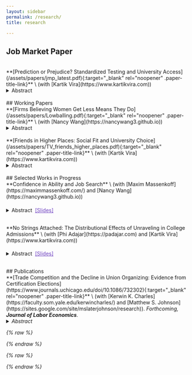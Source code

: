 ```yaml
---
layout: sidebar
permalink: /research/
title: research

---
```

<style>
  .paper-block-md { margin-top: 1.5rem; margin-bottom: 0.6rem; }
  .paper-block-md + details { margin-top: 0.2rem; }   /* gap before abstract */
  .paper-title-link { text-decoration: none; font-weight: 700; }
  .paper-title-link:hover { text-decoration: underline; }
  .paper-title-link:visited { color: #6f42c1; }
  .paper-title { font-weight: 700; color: inherit; }
  .paper-coauthors { margin-top: 0.2rem; display: inline-block; }
  .paper-note { display: inline-block; margin-top: 0.2rem; font-style: italic}
  /* Keep the slides icon small and inline */
.slides-pill svg {
  width: 1em !important;
  height: 1em !important;
  display: inline-block;
  vertical-align: -2px;
}

/* Force the pill’s text/icon color (prevents random reds) */
.slides-pill {
  color: #6f42c1 !important; /* pick your brand color */
}
.slides-pill:hover { color: #5e36a6 !important; }
/* Put Abstract + Slides on one row */
.paper-toggles {
  display: flex;
  align-items: center;
  gap: .5rem;
  flex-wrap: wrap;     /* wraps on mobile */
  margin-top: .35rem;
}

/* Ensure the <details> pill behaves inline */
details.abstract-toggle {
  display: inline-block;
  margin: 0;           /* prevent line breaks from margins */
}
details.abstract-toggle > summary {
  display: inline-flex; /* keep the pill inline */
}

</style>

## Job Market Paper 
<br>
**[Prediction or Prejudice? Standardized Testing and University Access](/assets/papers/jmp_latest.pdf){:target="_blank" rel="noopener" .paper-title-link}** \
(with [Kartik Vira](https://www.kartikvira.com)) 

<details data-title="Prediction or Prejudice? Standardized Testing and University Access">
  <summary>Abstract</summary> 
  Do high-stakes standardized tests expand or inhibit opportunity for low-SES students? We answer this question in the context of the UK's staggered elimination of pre-university exams in favor of teachers' predicted exam grades. Eliminating testing increases the university enrollment of low-income students by 3 percentage points (7%), while leaving wealthy students' enrollment unchanged. Marginal students induced to enroll in university attain employment at better firms and, in expectation, earn £50,000&mdash;£100,000 more over their careers, in net present value. Paradoxically, standardized exams exhibit no calibration bias against marginal low-income students&mdash;accurately predicting their university success&mdash;whereas teacher-supplied grades are systematically biased in their favor. Despite proper calibration, standardized tests inhibit low-SES students by deterring human capital investment. When tests are eliminated, 5% of low-income students shift into academic tracks. These findings highlight how disparate impacts can arise even when screening algorithms are unbiased. When the measurement of information itself poses a direct disutility, standardized tests generate disparities that commence earlier in the pipeline.
</details> 

<br>
## Working Papers 
<br>
**[Firms Believing Women Get Less Means They Do](/assets/papers/Lowballing.pdf){:target="_blank" rel="noopener" .paper-title-link}** \
(with [Nancy Wang](https://nancywang3.github.io))

<details data-title="Firms Believing Women Get Less Means They Do">
  <summary>Abstract</summary>
  This paper examines an employer-driven mechanism behind the early-career gender earnings gap using novel data on MIT graduates’ job offers and negotiation process. We document three key findings. First, women receive lower initial compensation offers than men within an employer-occupation. Second, this gap is entirely concentrated in non-salary components—signing bonus and equity—with no gap in base salary. Third, we find no gender differences in job search, and women negotiate as frequently and successfully as men. These findings also generalize to a national sample of high-skill workers in a dataset from Levels.fyi. To understand these patterns, we develop a model showing that a small number of discriminatory firms leads <em>all firms</em> in the market to lowball women in equilibrium. This market-wide gender gap is sustained through outside offers and cannot be closed by changes in worker behavior. We validate this mechanism using an incentivized resume evaluation experiment with recruiters, where we find that firms expect <em>other firms</em> to offer women less. Our results highlight the role of firm behavior—rather than worker decisions alone—in perpetuating gender pay disparities. 
</details>
<br>
**[Friends in Higher Places: Social Fit and University Choice](/assets/papers/TV_friends_higher_places.pdf){:target="_blank" rel="noopener" .paper-title-link}** \
(with [Kartik Vira](https://www.kartikvira.com))

<details data-title="Friends in Higher Places">
  <summary>Abstract</summary> 
Low-income students are less likely to attend elite universities than equally qualified high-income peers, in large part because they apply at lower rates. We study whether this reflects lack of exposure to students who have attended top universities, and how exposure affects students’ perceptions. Using UK administrative data, we exploit “breakthrough” events when a school first sends a student to a top university. Applications from that school to that university subsequently rise by 30%. This access promotes upward mobility: marginal entrants graduate at typical rates and earn £4,000 more annually than matched control students, despite coming from relatively poor backgrounds. To understand why students who lack exposure might not apply, we turn to a field experiment in British schools. We find that a primary barrier is students’ beliefs about their social fit. At baseline, low-income students are more pessimistic about their social fit at elite universities, but not their chances of receiving an offer or graduating. Students randomly assigned to view short videos of undergraduates discussing their experiences are 6 percentage points more likely to apply to the speaker’s university. This treatment makes students more positive about their social fit at that university, with no effect on other beliefs. Finally, when matched with mentors, students primarily seek out information about social life. Our findings highlight perceptions of the social environment at elite universities as a central barrier to applications and illustrate scalable treatments to promote access and social mobility.
</details> 

<br>
## Selected Works in Progress 
<br>
**Confidence in Ability and Job Search** \
(with [Maxim Massenkoff](https://maximmassenkoff.com/) and [Nancy Wang](https://nancywang3.github.io))
<div class="paper-toggles">
<details>
  <summary>Abstract</summary> 
 Can a credible ability signal to high-skill workers augment job search behavior and improve worker allocation across firms? We partner with a large online interviewing platform that screens workers for employers in the tech sector and identifies exceptional users as “one of the best-performing coders on the platform,” communicates this fact to the worker, and subsequently offers them access to interview with select firms. Using a fuzzy regression discontinuity design around the exogenous performance threshold used to identify these users, we find evidence of increased and more ambitious job search as a result of the signal. Workers just above the threshold are 20pp more likely to switch jobs within a year, with effects concentrated among workers with less than 5 years of experience. Workers from lower-ranked universities who did not previously work at an elite firm see improved labor market outcomes 2-5 years after first using the platform &mdash; these workers are 21pp more likely to work at an elite tech firm and work at companies with 12% higher expected compensation. We find that more than 85% of job switches occur off-platform, suggesting that access to interviews on the platform did not mediate these effects. Instead, our findings are consistent with increased and more ambitious worker search after receiving a credible signal about their ability, particularly among groups that were previously less likely to have considered these opportunities. Our next steps include generating measures of worker self-confidence from self-assessment and video recordings of interviews and characterizing worker-firm match quality.
</details> 


  <a class="slides-pill paper-slide"
     href="/assets/papers/TW_confidence_slides.pdf"
     target="_blank" rel="noopener"
     data-title="Confidence slides" aria-label="Open slides">
    [Slides]
  </a>
</div>

<br>
**No Strings Attached: The Distributional Effects of Unraveling in College Admissions** \
(with [Phi Adajar](https://padajar.com) and [Kartik Vira](https://www.kartikvira.com))

<div class="paper-toggles">
<details>
  <summary>Abstract</summary> 
Competition for talent can cause labor market unraveling, where institutions create inefficient matches by extending offers before candidate ability is fully revealed. We study the impacts of early offers in the UK college admission system on college sorting and match quality. We build a theoretical model of student and university choices, generating three predictions about the resulting match, which we then validate empirically in this setting. First, universities with lower student quality are more likely to give early offers; we find that universities in the lowest quintile of yield are 9.4 percentage points more likely to use early offers than the highest quintile. Second, early offers divert high-ability students away from the most competitive universities; in our context, students are 9.6 percentage points less likely to attend an elite university. Finally, also consistent with our model, we find that universities preferentially target high-achieving students with early offers. These early offers also benefit students directly: students who accept early offers are 6.2 percentage points more likely to graduate on time, though after three more years, this gap is statistically indistinguishable from zero. Universities collectively banned these offers in 2021; to understand the impact of this ban, we build a structural model to evaluate the effects on student match quality and labor market outcomes, and compare this system to alternative market designs. 
</details> 

  <a class="slides-pill paper-slide"
     href="/assets/papers/ATV_unravelling_slides.pdf"
     target="_blank" rel="noopener"
     data-title="Unravelling slides" aria-label="Open slides">
    [Slides]
  </a>
</div>

<br>
## Publications
<br>
**[Trade Competition and the Decline in Union Organizing: Evidence from Certification Elections](https://www.journals.uchicago.edu/doi/10.1086/732302){:target="_blank" rel="noopener" .paper-title-link}** \
(with [Kerwin K. Charles](https://faculty.som.yale.edu/kerwincharles/) and [Matthew S. Johnson](https://sites.google.com/site/mslaterjohnson/research)). <em>Forthcoming<em>, <strong>Journal of Labor Economics</strong>. 
<details>
  <summary>Abstract</summary> 
  We assess whether and why trade competition partly explains the sharp decline in U.S. workers' attempts to organize labor unions in recent decades. We find that the swift rise of imports from China in the early 2000s led to substantially lower rates of union certification elections, both among workers in manufacturing industries directly exposed to imports and among workers indirectly exposed through their local labor market. Consistent with a simple model of workers' decision to seek union representation, direct exposure lowered the expected wage gain from unionization, whereas indirect exposure increased the cost of job loss, both of which discourage organizing.
</details> 

{% raw %}
<script>
  // Helper: safe gtag
  function gaEvent(name, params){
    if (typeof gtag === 'function') {
      gtag('event', name, params || {});
    }
  }

  document.addEventListener('DOMContentLoaded', function () {
    /* 1) ABSTRACT OPENS (per-paper) */
    document.querySelectorAll('details[data-title]').forEach(function (el) {
      el.addEventListener('toggle', function () {
        if (el.open) {
          gaEvent('abstract_open', {
            event_category: 'Research',
            event_label: el.getAttribute('data-title')
          });
        }
      });
    });

    /* 2) PDF CLICKS (per-paper) */
    // Any link with class .paper-pdf and a data-title
    document.body.addEventListener('click', function (e) {
      const a = e.target.closest('a.paper-pdf');
      if (a) {
        gaEvent('pdf_click', {
          event_category: 'Research',
          event_label: a.getAttribute('data-title') || a.textContent.trim()
        });
      }
    });

    /* 3) COAUTHOR LINK CLICKS */
    document.body.addEventListener('click', function (e) {
      const a = e.target.closest('a.coauthor-link');
      if (a) {
        gaEvent('coauthor_click', {
          event_category: 'Research',
          event_label: (a.getAttribute('data-paper') || 'Unknown paper') + ' → ' +
                       (a.getAttribute('data-coauthor') || a.textContent.trim())
        });
      }
    });

    /* (Nice-to-have) SCROLL DEPTH on this page */
    const marks = [0.25, 0.5, 0.75, 1.0];
    let fired = new Set();
    function checkScrollDepth(){
      const scrolled = (window.scrollY + window.innerHeight) / document.documentElement.scrollHeight;
      marks.forEach(function (m) {
        if (scrolled >= m && !fired.has(m)) {
          fired.add(m);
          gaEvent('scroll_depth', { event_category: 'Research', value: Math.round(m*100) });
        }
      });
    }
    document.addEventListener('scroll', checkScrollDepth, { passive: true });
    window.addEventListener('load', checkScrollDepth);
    window.addEventListener('resize', checkScrollDepth);
  });
</script>
{% endraw %}


{% raw %}
<script>
  document.addEventListener('DOMContentLoaded', function () {
    // Track when any <details> is opened
    document.querySelectorAll('details').forEach(function (el) {
      el.addEventListener('toggle', function () {
        if (el.open) {
          const title = el.previousElementSibling ? el.previousElementSibling.innerText : 'Unnamed abstract';
          gtag('event', 'abstract_open', {
            event_category: 'Research',
            event_label: title.trim()
          });
        }
      });
    });
  });
</script>
{% endraw %}